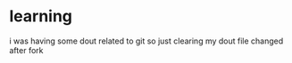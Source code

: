 # learning
i was having some dout related to git so just clearing my dout 
file changed after fork 
